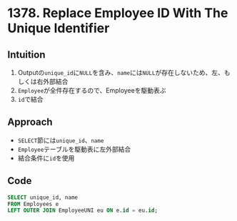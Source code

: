 # 1378. Replace Employee ID With The Unique Identifier

## Intuition

1. Outputの`unique_id`に`NULL`を含み、`name`には`NULL`が存在しないため、左、もしくは右外部結合
2. `Employee`が全件存在するので、Employeeを駆動表ぶ
3. `id`で結合

## Approach

- `SELECT`節には`unique_id`、`name`
- `Employee`テーブルを駆動表に左外部結合
- 結合条件に`id`を使用

## Code

```SQL
SELECT unique_id, name
FROM Employees e
LEFT OUTER JOIN EmployeeUNI eu ON e.id = eu.id;
```
